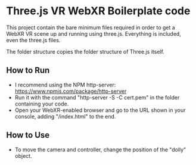 # Three.js VR WebXR Boilerplate code

This project contain the bare minimum files required in order to get a WebXR VR scene up and running using three.js.  Everything is included, even the three.js files.

The folder structure copies the folder structure of Three.js itself.

## How to Run
* I recommend using the NPM http-server: https://www.npmjs.com/package/http-server 
* Run it with the command "http-server -S -C cert.pem" in the folder containing your code.
* Open your WebXR-enabled browser and go to the URL shown in your console, adding "/index.html" to the end.

## How to Use
* To move the camera and controller, change the position of the "dolly" object.

